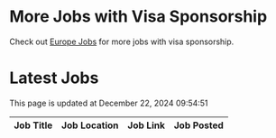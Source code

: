 # More Jobs with Visa Sponsorship

Check out [Europe Jobs](https://github.com/sureshparimi/europejobs#latest-jobs) for more jobs with visa sponsorship.

# Latest Jobs

This page is updated at December 22, 2024 09:54:51

| Job Title | Job Location | Job Link | Job Posted |
| --- | --- | --- | --- |
